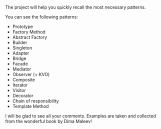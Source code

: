 The project will help you quickly recall the most necessary patterns.

You can see the following patterns:
- Prototype
- Factory Method
- Abstract Factory
- Builder
- Singleton
- Adapter
- Bridge
- Facade
- Mediator
- Observer (+ KVO)
- Composite
- Iterator
- Visitor
- Decorator
- Chain of responsibility
- Template Method

I will be glad to see all your comments. 
Examples are taken and collected from the wonderful book by Dima Maleev!
